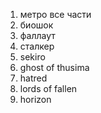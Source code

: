 1. метро все части
2. биошок
3. фаллаут
4. сталкер
5. sekiro
6. ghost of thusima
7. hatred
8. lords of fallen
9. horizon


